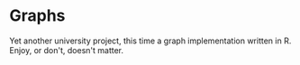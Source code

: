 # Graphs

Yet another university project, this time a graph implementation written in R. Enjoy, or don't, doesn't matter.
